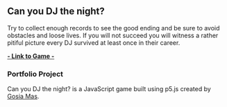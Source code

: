 ## Can you DJ the night?


Try to collect enough records to see the good ending and be sure to avoid obstacles and loose lives.
If you will not succeed you will witness a rather pitiful picture every DJ survived at least once in their career.

**[- Link to Game -](https://gosiamas.github.io/Gosias-game/)**


### Portfolio Project

Can you DJ the night? is a JavaScript game built using p5.js created by [Gosia Mas](https://github.com/GosiaMas). 
